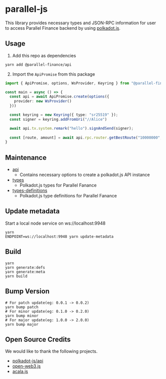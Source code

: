 # parallel-js

This library provides necessary types and JSON-RPC information for user to access Parallel Finance backend by using [polkadot.js](https://github.com/polkadot-js/api).

## Usage
1. Add this repo as dependencies

```bash
yarn add @parallel-finance/api

```

2. Import the `ApiPromise` from this package
```typescript
import { ApiPromise, options, WsProvider, Keyring } from "@parallel-finance/api" 

const main = async () => {
  const api = await ApiPromise.create(options({
    provider: new WsProvider()
  }))

  const keyring = new Keyring({ type: "sr25519" });
  const signer = keyring.addFromUri("//Alice")

  await api.tx.system.remark("hello").signAndSend(signer);
  
  const [route, amount] = await api.rpc.router.getBestRoute("10000000", 100, 1, true);
}

```

## Maintenance

- [api](./packages/api)
  - Contains necessary options to create a polkadot.js API instance
- [types](./packages/types)
  - Polkadot.js types  for Parallel Fanance
- [types-definitions](./packages/types-definitions)
  - Polkadot.js type definitions for Parallel Fanance

## Update metadata
Start a local node service on ws://localhost:9948
```
yarn
ENDPOINT=ws://localhost:9948 yarn update-metadata
```

## Build
```
yarn
yarn generate:defs
yarn generate:meta
yarn build
```

## Bump Version
```
# For patch update(eg: 0.0.1 -> 0.0.2)
yarn bump patch
# For minor update(eg: 0.1.0 -> 0.2.0)
yarn bump minor
# For major update(eg: 1.0.0 -> 2.0.0)
yarn bump major

```

## Open Source Credits

We would like to thank the following projects.

-   [polkadot-js/api](https://github.com/polkadot-js/api)
-   [open-web3.js](https://github.com/open-web3-stack/open-web3.js)
-   [acala.js](https://github.com/AcalaNetwork/acala.js)
